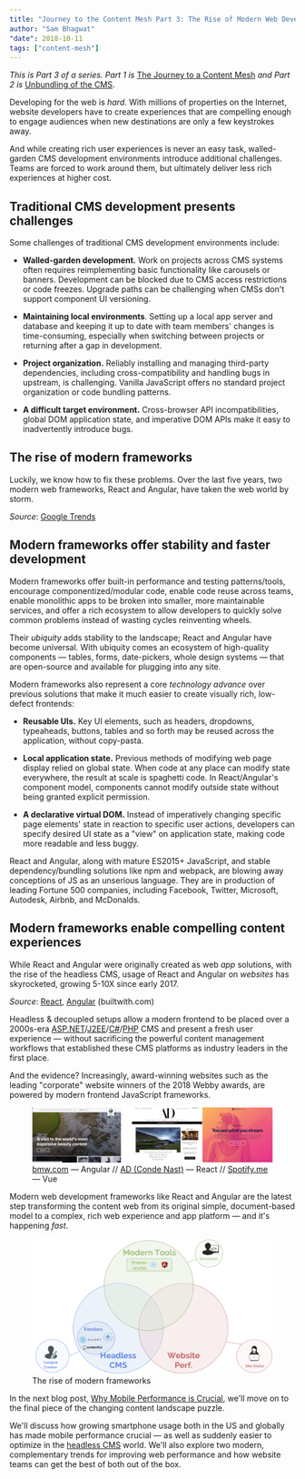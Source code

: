 ```yaml
---
title: "Journey to the Content Mesh Part 3: The Rise of Modern Web Development"
author: "Sam Bhagwat"
"date": 2018-10-11
tags: ["content-mesh"]
---
```


_This is Part 3 of a series. Part 1 is_ [The Journey to a Content Mesh](/blog/2018-10-04-journey-to-the-content-mesh) _and Part 2 is_ [Unbundling of the CMS](/blog/2018-10-10-unbundling-of-the-cms).

Developing for the web is _hard_. With millions of properties on the Internet, website developers have to create experiences that are compelling enough to engage audiences when new destinations are only a few keystrokes away.

And while creating rich user experiences is never an easy task, walled-garden CMS development environments introduce additional challenges. Teams are forced to work around them, but ultimately deliver less rich experiences at higher cost.

## Traditional CMS development presents challenges

Some challenges of traditional CMS development environments include:

- **Walled-garden development.** Work on projects across CMS systems often requires reimplementing basic functionality like carousels or banners. Development can be blocked due to CMS access restrictions or code freezes. Upgrade paths can be challenging when CMSs don't support component UI versioning.

- **Maintaining local environments**. Setting up a local app server and database and keeping it up to date with team members' changes is time-consuming, especially when switching between projects or returning after a gap in development.

- **Project organization.** Reliably installing and managing third-party dependencies, including cross-compatibility and handling bugs in upstream, is challenging. Vanilla JavaScript offers no standard project organization or code bundling patterns.

- **A difficult target environment.** Cross-browser API incompatibilities, global DOM application state, and imperative DOM APIs make it easy to inadvertently introduce bugs.

## The rise of modern frameworks

Luckily, we know how to fix these problems. Over the last five years, two modern web frameworks, React and Angular, have taken the web world by storm.

<DateChart
    title="React and Angular interest as % of JavaScript"
    series-data='[{ "name": "React", "data": [{ "value": "0.012987013", "date": "2012/08"}, { "value": "0.01369863", "date": "2012/09"}, { "value": "0.013333333", "date": "2012/10"}, { "value": "0.014285714", "date": "2012/11"}, { "value": "0.015625", "date": "2012/12"}, { "value": "0.013513514", "date": "2013/01"}, { "value": "0.012987013", "date": "2013/02"}, { "value": "0.012658228", "date": "2013/03"}, { "value": "0.012820513", "date": "2013/04"}, { "value": "0.012987013", "date": "2013/05"}, { "value": "0.012987013", "date": "2013/06"}, { "value": "0.013157895", "date": "2013/07"}, { "value": "0.012658228", "date": "2013/08"}, { "value": "0.012987013", "date": "2013/09"}, { "value": "0.011764706", "date": "2013/10"}, { "value": "0.012658228", "date": "2013/11"}, { "value": "0.01369863", "date": "2013/12"}, { "value": "0.012820513", "date": "2014/01"}, { "value": "0.011904762", "date": "2014/02"}, { "value": "0.011764706", "date": "2014/03"}, { "value": "0.011494253", "date": "2014/04"}, { "value": "0.011904762", "date": "2014/05"}, { "value": "0.011627907", "date": "2014/06"}, { "value": "0.02247191", "date": "2014/07"}, { "value": "0.023255814", "date": "2014/08"}, { "value": "0.023809524", "date": "2014/09"}, { "value": "0.022988506", "date": "2014/10"}, { "value": "0.0375", "date": "2014/11"}, { "value": "0.039473684", "date": "2014/12"}, { "value": "0.037037037", "date": "2015/01"}, { "value": "0.056818182", "date": "2015/02"}, { "value": "0.056818182", "date": "2015/03"}, { "value": "0.054347826", "date": "2015/04"}, { "value": "0.056179775", "date": "2015/05"}, { "value": "0.0625", "date": "2015/06"}, { "value": "0.07", "date": "2015/07"}, { "value": "0.076923077", "date": "2015/08"}, { "value": "0.075268817", "date": "2015/09"}, { "value": "0.085106383", "date": "2015/10"}, { "value": "0.093023256", "date": "2015/11"}, { "value": "0.095238095", "date": "2015/12"}, { "value": "0.116883117", "date": "2016/01"}, { "value": "0.129411765", "date": "2016/02"}, { "value": "0.134831461", "date": "2016/03"}, { "value": "0.137931034", "date": "2016/04"}, { "value": "0.141176471", "date": "2016/05"}, { "value": "0.131868132", "date": "2016/06"}, { "value": "0.155844156", "date": "2016/07"}, { "value": "0.148148148", "date": "2016/08"}, { "value": "0.15", "date": "2016/09"}, { "value": "0.168674699", "date": "2016/10"}, { "value": "0.168674699", "date": "2016/11"}, { "value": "0.172839506", "date": "2016/12"}, { "value": "0.188235294", "date": "2017/01"}, { "value": "0.189473684", "date": "2017/02"}, { "value": "0.191919192", "date": "2017/03"}, { "value": "0.210526316", "date": "2017/04"}, { "value": "0.22826087", "date": "2017/05"}, { "value": "0.242105263", "date": "2017/06"}, { "value": "0.258823529", "date": "2017/07"}, { "value": "0.25", "date": "2017/08"}, { "value": "0.23255814", "date": "2017/09"}, { "value": "0.252747253", "date": "2017/10"}, { "value": "0.244186047", "date": "2017/11"}, { "value": "0.253333333", "date": "2017/12"}, { "value": "0.265060241", "date": "2018/01"}, { "value": "0.272727273", "date": "2018/02"}, { "value": "0.275862069", "date": "2018/03"}, { "value": "0.285714286", "date": "2018/04"}, { "value": "0.280898876", "date": "2018/05"}, { "value": "0.333333333", "date": "2018/06"}, { "value": "0.369047619", "date": "2018/07"} ]}, { "name": "Angular", "data": [{ "value": "0.012987013", "date": "2012/08"}, { "value": "0.01369863", "date": "2012/09"}, { "value": "0.026666667", "date": "2012/10"}, { "value": "0.028571429", "date": "2012/11"}, { "value": "0.03125", "date": "2012/12"}, { "value": "0.027027027", "date": "2013/01"}, { "value": "0.038961039", "date": "2013/02"}, { "value": "0.050632911", "date": "2013/03"}, { "value": "0.051282051", "date": "2013/04"}, { "value": "0.064935065", "date": "2013/05"}, { "value": "0.077922078", "date": "2013/06"}, { "value": "0.078947368", "date": "2013/07"}, { "value": "0.088607595", "date": "2013/08"}, { "value": "0.103896104", "date": "2013/09"}, { "value": "0.105882353", "date": "2013/10"}, { "value": "0.113924051", "date": "2013/11"}, { "value": "0.109589041", "date": "2013/12"}, { "value": "0.128205128", "date": "2014/01"}, { "value": "0.142857143", "date": "2014/02"}, { "value": "0.152941176", "date": "2014/03"}, { "value": "0.16091954", "date": "2014/04"}, { "value": "0.178571429", "date": "2014/05"}, { "value": "0.197674419", "date": "2014/06"}, { "value": "0.191011236", "date": "2014/07"}, { "value": "0.209302326", "date": "2014/08"}, { "value": "0.226190476", "date": "2014/09"}, { "value": "0.229885057", "date": "2014/10"}, { "value": "0.225", "date": "2014/11"}, { "value": "0.236842105", "date": "2014/12"}, { "value": "0.234567901", "date": "2015/01"}, { "value": "0.238636364", "date": "2015/02"}, { "value": "0.25", "date": "2015/03"}, { "value": "0.25", "date": "2015/04"}, { "value": "0.247191011", "date": "2015/05"}, { "value": "0.260416667", "date": "2015/06"}, { "value": "0.27", "date": "2015/07"}, { "value": "0.274725275", "date": "2015/08"}, { "value": "0.268817204", "date": "2015/09"}, { "value": "0.255319149", "date": "2015/10"}, { "value": "0.255813953", "date": "2015/11"}, { "value": "0.261904762", "date": "2015/12"}, { "value": "0.25974026", "date": "2016/01"}, { "value": "0.270588235", "date": "2016/02"}, { "value": "0.269662921", "date": "2016/03"}, { "value": "0.275862069", "date": "2016/04"}, { "value": "0.282352941", "date": "2016/05"}, { "value": "0.274725275", "date": "2016/06"}, { "value": "0.285714286", "date": "2016/07"}, { "value": "0.283950617", "date": "2016/08"}, { "value": "0.275", "date": "2016/09"}, { "value": "0.265060241", "date": "2016/10"}, { "value": "0.253012048", "date": "2016/11"}, { "value": "0.24691358", "date": "2016/12"}, { "value": "0.258823529", "date": "2017/01"}, { "value": "0.263157895", "date": "2017/02"}, { "value": "0.252525253", "date": "2017/03"}, { "value": "0.252631579", "date": "2017/04"}, { "value": "0.260869565", "date": "2017/05"}, { "value": "0.273684211", "date": "2017/06"}, { "value": "0.270588235", "date": "2017/07"}, { "value": "0.27173913", "date": "2017/08"}, { "value": "0.255813953", "date": "2017/09"}, { "value": "0.252747253", "date": "2017/10"}, { "value": "0.255813953", "date": "2017/11"}, { "value": "0.24", "date": "2017/12"}, { "value": "0.253012048", "date": "2018/01"}, { "value": "0.25", "date": "2018/02"}, { "value": "0.252873563", "date": "2018/03"}, { "value": "0.241758242", "date": "2018/04"}, { "value": "0.258426966", "date": "2018/05"}, { "value": "0.264367816", "date": "2018/06"}, { "value": "0.273809524", "date": "2018/07"}]}]'>
</DateChart>

_Source_: [Google Trends](https://trends.google.com/trends/explore?date=2012-01-01%202018-08-31&geo=US&q=%2Fm%2F012l1vxv,%2Fm%2F0j45p7w,%2Fm%2F02p97)

## Modern frameworks offer stability and faster development

Modern frameworks offer built-in performance and testing patterns/tools, encourage componentized/modular code, enable code reuse across teams, enable monolithic apps to be broken into smaller, more maintainable services, and offer a rich ecosystem to allow developers to quickly solve common problems instead of wasting cycles reinventing wheels.

Their _ubiquity_ adds stability to the landscape; React and Angular have become universal. With ubiquity comes an ecosystem of high-quality components ― tables, forms, date-pickers, whole design systems ― that are open-source and available for plugging into any site.

Modern frameworks also represent a core _technology advance_ over previous solutions that make it much easier to create visually rich, low-defect frontends:

- **Reusable UIs.** Key UI elements, such as headers, dropdowns, typeaheads, buttons, tables and so forth may be reused across the application, without copy-pasta.

- **Local application state.** Previous methods of modifying web page display relied on global state. When code at any place can modify state everywhere, the result at scale is spaghetti code. In React/Angular's component model, components cannot modify outside state without being granted explicit permission.

- **A declarative virtual DOM.** Instead of imperatively changing specific page elements' state in reaction to specific user actions, developers can specify desired UI state as a "view" on application state, making code more readable and less buggy.

React and Angular, along with mature ES2015+ JavaScript, and stable dependency/bundling solutions like npm and webpack, are blowing away conceptions of JS as an unserious language. They are in production of leading Fortune 500 companies, including Facebook, Twitter, Microsoft, Autodesk, Airbnb, and McDonalds.

## Modern frameworks enable compelling content experiences

While React and Angular were originally created as web _app_ solutions, with the rise of the headless CMS, usage of React and Angular on _websites_ has skyrocketed, growing 5-10X since early 2017.

<DateChart
    title="React and Angular usage among top 10k sites"
    y-axis-label="% of top 10k sites"
    series-data='[{ "name": "React", "data": [{ "date": "2017/01", "value": "0.0170"}, { "date": "2017/04", "value": "0.0223"}, { "date": "2017/06", "value": "0.0251"}, { "date": "2017/08", "value": "0.0283"}, { "date": "2018/01", "value": "0.0538"}, { "date": "2018/08", "value": "0.0738"}] },{ "name": "Angular", "data": [{ "date": "2017/06", "value": "0.0001"}, { "date": "2017/08", "value": "0.0007"}, { "date": "2018/01", "value": "0.0018"}, { "date": "2018/08", "value": "0.0184"}] }]'>
</DateChart>

_Source_: [React](https://trends.builtwith.com/javascript/React), [Angular](https://trends.builtwith.com/framework/Angular) (builtwith.com)

Headless & decoupled setups allow a modern frontend to be placed over a 2000s-era [ASP.NET](http://www.dnnsoftware.com/)/[J2EE](https://www.adobe.com/marketing/experience-manager.html)/[C#](https://www.sitecore.com/)/[PHP](https://wordpress.com/) CMS and present a fresh user experience — without sacrificing the powerful content management workflows that established these CMS platforms as industry leaders in the first place.

And the evidence? Increasingly, award-winning websites such as the leading "corporate" website winners of the 2018 Webby awards, are powered by modern frontend JavaScript frameworks.

<figure>
  <img alt="" src="./bmw-arch-digest-spotify.png" />
  <figcaption>
    <a href="https://bmw.com">bmw.com</a> ― Angular   //   <a href="https://architecturaldigest.com">AD (Conde Nast)</a> ― React // <a href="https://spotify.me">Spotify.me</a> ― Vue
  </figcaption>
</figure>

Modern web development frameworks like React and Angular are the latest step transforming the content web from its original simple, document-based model to a complex, rich web experience and app platform ― and it's happening _fast_.

<figure>
  <img alt="" src="./modern-frameworks.png" />
  <figcaption>
    The rise of modern frameworks
  </figcaption>
</figure>

In the next blog post, [Why Mobile Performance is Crucial](/blog/2018-10-16-why-mobile-performance-is-crucial), we'll move on to the final piece of the changing content landscape puzzle.

We'll discuss how growing smartphone usage both in the US and globally has made mobile performance crucial ― as well as suddenly easier to optimize in the [headless CMS](/docs/headless-cms/) world. We'll also explore two modern, complementary trends for improving web performance and how website teams can get the best of both out of the box.
